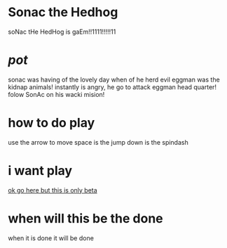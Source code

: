 # Sonac the Hedhog

soNac tHe HedHog is gaEm!!1111!!!!!11

# *pot*
sonac was having of the lovely day when of he herd evil eggman was the kidnap animals! instantly is angry, he go to attack eggman head quarter! folow SonAc on his wacki mision!
# how to do play
use the arrow to move
space is the jump
down is the spindash
# i want play
[ok go here but this is only beta](https://theduck8283.github.io/sonacthehedhog/index.html)
# when will this be the done
when it is done it will be done
